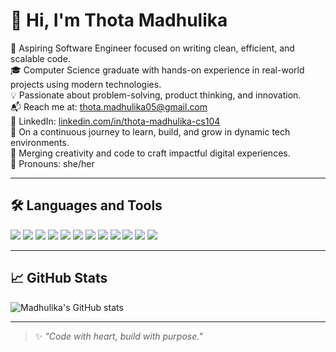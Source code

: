 # 👋 Hi, I'm Thota Madhulika

🎯 Aspiring Software Engineer focused on writing clean, efficient, and scalable code.  
🎓 Computer Science graduate with hands-on experience in real-world projects using modern technologies.  
💡 Passionate about problem-solving, product thinking, and innovation.  
📬 Reach me at: [thota.madhulika05@gmail.com](mailto:thota.madhulika05@gmail.com)  
🔗 LinkedIn: [linkedin.com/in/thota-madhulika-cs104](https://linkedin.com/in/thota-madhulika-cs104)  
🌱 On a continuous journey to learn, build, and grow in dynamic tech environments.  
🎨 Merging creativity and code to craft impactful digital experiences.  
🔖 Pronouns: she/her  

---

## 🛠️ Languages and Tools

<p align="left">
  <img src="https://img.shields.io/badge/Python-3776AB?style=for-the-badge&logo=python&logoColor=white" />
  <img src="https://img.shields.io/badge/C-00599C?style=for-the-badge&logo=c&logoColor=white" />
  <img src="https://img.shields.io/badge/C++-00599C?style=for-the-badge&logo=cplusplus&logoColor=white" />
  <img src="https://img.shields.io/badge/HTML5-E34F26?style=for-the-badge&logo=html5&logoColor=white" />
  <img src="https://img.shields.io/badge/CSS3-1572B6?style=for-the-badge&logo=css3&logoColor=white" />
  <img src="https://img.shields.io/badge/JavaScript-F7DF1E?style=for-the-badge&logo=javascript&logoColor=black" />
  <img src="https://img.shields.io/badge/Tailwind_CSS-38B2AC?style=for-the-badge&logo=tailwind-css&logoColor=white" />
  <img src="https://img.shields.io/badge/React-20232A?style=for-the-badge&logo=react&logoColor=61DAFB" />
  <img src="https://img.shields.io/badge/Node.js-339933?style=for-the-badge&logo=nodedotjs&logoColor=white" />
  <img src="https://img.shields.io/badge/Express.js-000000?style=for-the-badge&logo=express&logoColor=white" />
  <img src="https://img.shields.io/badge/MongoDB-4EA94B?style=for-the-badge&logo=mongodb&logoColor=white" />
  <img src="https://img.shields.io/badge/GitHub-181717?style=for-the-badge&logo=github&logoColor=white" />
</p>

---

## 📈 GitHub Stats
<p align="left">
  <img src="https://github-readme-stats.vercel.app/api?username=butterfly-artist&show_icons=true&theme=tokyonight" alt="Madhulika's GitHub stats" />
</p>

---

> ✨ *"Code with heart, build with purpose."*
